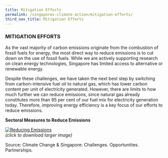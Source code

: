 ```yaml
---
title: Mitigation Efforts 
permalink: /singapores-climate-action/mitigation-efforts/
third_nav_title: Mitigation Efforts
---
```


### MITIGATION EFFORTS

As the vast majority of carbon emissions originate from the combustion of fossil fuels for energy, the most direct way to reduce emissions is to cut down on the use of fossil fuels. While we are actively supporting research on clean energy technologies, Singapore has limited access to alternative or renewable energy.

Despite these challenges, we have taken the next best step by switching from carbon-intensive fuel oil to natural gas, which has lower carbon content per unit of electricity generated. However, there are limits to how much further we can reduce emissions, since natural gas already constitutes more than 95 per cent of our fuel mix for electricity generation today. Therefore, improving energy efficiency is a key focus of our efforts to reduce emissions.

**Sectoral Measures to Reduce Emissions**

<a href="/images/sectoral-measures-to-reduce-emissions.gif" target="_blank"> ![Reducing Emissions](/images/sectoral-measures-to-reduce-emissions.gif "Reducing Emissions")</a>  
*(click to download larger image)*

Source: Climate Change & Singapore: Challenges. Opportunities. Partnerships.

